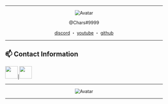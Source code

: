 ------
<p align="center">  
  <img src="https://cdn.discordapp.com/avatars/818329923492118541/a_1776609d7d0e82eef69e1251303dbb52.gif?size=128" alt="Avatar">
</p>
<p align="center">
    @Chars#9999
<p align="center">
</p>
<p align="center">
<a href="https://discord.com/users/818329923492118541">discord</a>
    ・
    <a href="https://www.youtube.com/chars">youtube</a>
    ・
    <a href="https://github.com/CharsDoesDev">github</a>
</p>

<p align="center">  

<!--END_SECTION:waka-->

-----

## 📫 Contact Information
<a href="https://www.youtube.com/chars"><img src="https://cdn2.iconfinder.com/data/icons/social-media-icon-set-6/94/youtube-256.png" width="40"></a>|<a href="https://discord.gg/logo"><img src="https://cdn0.iconfinder.com/data/icons/free-social-media-set/24/discord-512.png" width="40"></a>

-----

<p align="center">  
  <img src="https://discord.c99.nl/widget/theme-1/818329923492118541.png" alt="Avatar">
</p>

-----
